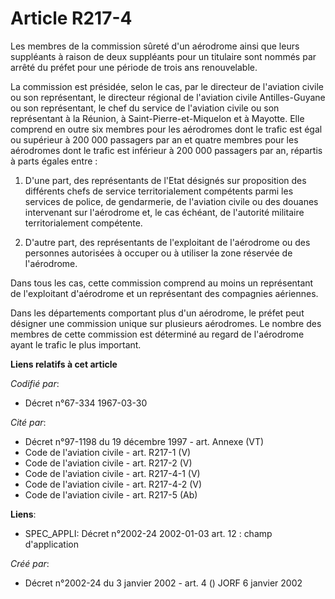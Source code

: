 # Article R217-4

Les membres de la commission sûreté d'un aérodrome ainsi que leurs suppléants à raison de deux suppléants pour un titulaire
sont nommés par arrêté du préfet pour une période de trois ans renouvelable.

La commission est présidée, selon le cas, par le directeur de l'aviation civile ou son représentant, le directeur régional de
l'aviation civile Antilles-Guyane ou son représentant, le chef du service de l'aviation civile ou son représentant à la
Réunion, à Saint-Pierre-et-Miquelon et à Mayotte. Elle comprend en outre six membres pour les aérodromes dont le trafic est
égal ou supérieur à 200 000 passagers par an et quatre membres pour les aérodromes dont le trafic est inférieur à 200 000
passagers par an, répartis à parts égales entre :

1. D'une part, des représentants de l'Etat désignés sur proposition des différents chefs de service territorialement
compétents parmi les services de police, de gendarmerie, de l'aviation civile ou des douanes intervenant sur l'aérodrome et,
le cas échéant, de l'autorité militaire territorialement compétente.

2. D'autre part, des représentants de l'exploitant de l'aérodrome ou des personnes autorisées à occuper ou à utiliser la zone
réservée de l'aérodrome.

Dans tous les cas, cette commission comprend au moins un représentant de l'exploitant d'aérodrome et un représentant des
compagnies aériennes.

Dans les départements comportant plus d'un aérodrome, le préfet peut désigner une commission unique sur plusieurs aérodromes.
Le nombre des membres de cette commission est déterminé au regard de l'aérodrome ayant le trafic le plus important.

**Liens relatifs à cet article**

_Codifié par_:

  - Décret n°67-334 1967-03-30

_Cité par_:

  - Décret n°97-1198 du 19 décembre 1997 - art. Annexe (VT)
  - Code de l'aviation civile - art. R217-1 (V)
  - Code de l'aviation civile - art. R217-2 (V)
  - Code de l'aviation civile - art. R217-4-1 (V)
  - Code de l'aviation civile - art. R217-4-2 (V)
  - Code de l'aviation civile - art. R217-5 (Ab)

**Liens**:

  - SPEC_APPLI: Décret n°2002-24 2002-01-03 art. 12 : champ d'application

_Créé par_:

  - Décret n°2002-24 du 3 janvier 2002 - art. 4 () JORF 6 janvier 2002
